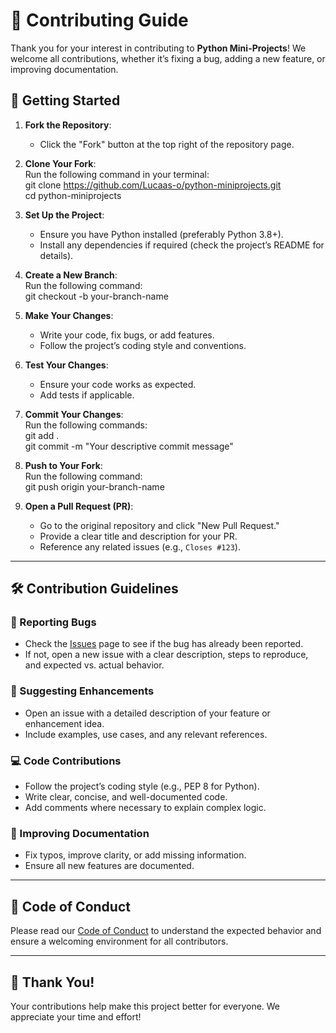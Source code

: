 # 🤝 Contributing Guide  

Thank you for your interest in contributing to **Python Mini-Projects**! We welcome all contributions, whether it’s fixing a bug, adding a new feature, or improving documentation.  

## 🚀 Getting Started  

1. **Fork the Repository**:  
   - Click the "Fork" button at the top right of the repository page.  

2. **Clone Your Fork**:  
   Run the following command in your terminal:  
   git clone https://github.com/Lucaas-o/python-miniprojects.git  
   cd python-miniprojects  

3. **Set Up the Project**:  
   - Ensure you have Python installed (preferably Python 3.8+).  
   - Install any dependencies if required (check the project’s README for details).  

4. **Create a New Branch**:  
   Run the following command:  
   git checkout -b your-branch-name  

5. **Make Your Changes**:  
   - Write your code, fix bugs, or add features.  
   - Follow the project’s coding style and conventions.  

6. **Test Your Changes**:  
   - Ensure your code works as expected.  
   - Add tests if applicable.  

7. **Commit Your Changes**:  
   Run the following commands:  
   git add .  
   git commit -m "Your descriptive commit message"  

8. **Push to Your Fork**:  
   Run the following command:  
   git push origin your-branch-name  

9. **Open a Pull Request (PR)**:  
   - Go to the original repository and click "New Pull Request."  
   - Provide a clear title and description for your PR.  
   - Reference any related issues (e.g., `Closes #123`).  

---

## 🛠️ Contribution Guidelines  

### 🐛 Reporting Bugs  
- Check the [Issues](https://github.com/Lucaas-o/python-miniprojects/issues) page to see if the bug has already been reported.  
- If not, open a new issue with a clear description, steps to reproduce, and expected vs. actual behavior.  

### 🚀 Suggesting Enhancements  
- Open an issue with a detailed description of your feature or enhancement idea.  
- Include examples, use cases, and any relevant references.  

### 💻 Code Contributions  
- Follow the project’s coding style (e.g., PEP 8 for Python).  
- Write clear, concise, and well-documented code.  
- Add comments where necessary to explain complex logic.  

### 📖 Improving Documentation  
- Fix typos, improve clarity, or add missing information.  
- Ensure all new features are documented.  

---

## 📜 Code of Conduct  
Please read our [Code of Conduct](CODE_OF_CONDUCT.md) to understand the expected behavior and ensure a welcoming environment for all contributors.  

---

## 🙏 Thank You!  
Your contributions help make this project better for everyone. We appreciate your time and effort!  